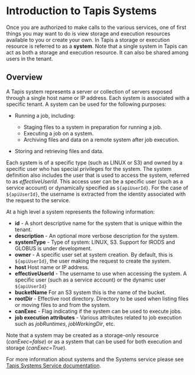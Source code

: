 # Introduction to Tapis Systems
Once you are authorized to make calls to the various services, one of first things you may want to do is view storage
and execution resources available to you or create your own. In Tapis a storage or execution resource is referred
to as a **system**. Note that a single system in Tapis can act as both a storage and execution resource. It can also be
shared among users in the tenant.

## Overview
A Tapis system represents a server or collection of servers exposed through a single host name or IP address.
Each system is associated with a specific tenant. A system can be used for the following purposes:

* Running a job, including:

  * Staging files to a system in preparation for running a job.
  * Executing a job on a system.
  * Archiving files and data on a remote system after job execution.

* Storing and retrieving files and data.

Each system is of a specific type (such as LINUX or S3) and owned by a specific user who has special privileges for
the system. The system definition also includes the user that is used to access the system, referred to as
*effectiveUserId*. This access user can be a specific user (such as a service account) or dynamically specified as
``${apiUserId}``. For the case of ``${apiUserId}``, the username is extracted from the identity associated with the
request to the service.

At a high level a system represents the following information:

* **id** - A short descriptive name for the system that is unique within the tenant.
* **description** - An optional more verbose description for the system.
* **systemType** - Type of system: LINUX, S3. Support for  IRODS and GLOBUS is under development.
* **owner** - A specific user set at system creation. By default, this is ``${apiUserId}``, the user making the request to
              create the system.
* **host** Host name or IP address.
* **effectiveUserId** - The username to use when accessing the system. A specific user (such as a service account) or the dynamic user ``${apiUserId}``
* **bucketName** For an S3 system this is the name of the bucket.
* **rootDir** - Effective root directory. Directory to be used when listing files or moving files to and from the system.
* **canExec** - Flag indicating if the system can be used to execute jobs.
* **job execution attributes** - Various attributes related to job execution such as *jobRuntimes*, *jobWorkingDir*, etc.

Note that a system may be created as a storage-only resource (*canExec=false*) or as a system that can be used for both
execution and storage (*canExec=True*).

For more information about systems and the Systems service please see [Tapis Systems Service documentation](https://tapis.readthedocs.io/en/latest/technical/systems.html).